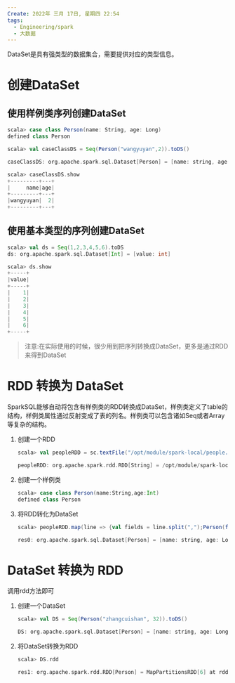 ```yaml
---
Create: 2022年 三月 17日, 星期四 22:54
tags: 
  - Engineering/spark
  - 大数据
---
```

DataSet是具有强类型的数据集合，需要提供对应的类型信息。

# 创建DataSet
## 使用样例类序列创建DataSet
```scala
scala> case class Person(name: String, age: Long)
defined class Person

scala> val caseClassDS = Seq(Person("wangyuyan",2)).toDS()

caseClassDS: org.apache.spark.sql.Dataset[Person] = [name: string, age: Long]

scala> caseClassDS.show
+---------+---+
|     name|age|
+---------+---+
|wangyuyan|  2|
+---------+---+
```

## 使用基本类型的序列创建DataSet
```scala
scala> val ds = Seq(1,2,3,4,5,6).toDS
ds: org.apache.spark.sql.Dataset[Int] = [value: int]

scala> ds.show
+-----+
|value|
+-----+
|    1|
|    2|
|    3|
|    4|
|    5|
|    6|
+-----+
```
> 注意:在实际使用的时候，很少用到把序列转换成DataSet，更多是通过RDD来得到DataSet
# RDD 转换为 DataSet
SparkSQL能够自动将包含有样例类的RDD转换成DataSet，样例类定义了table的结构，样例类属性通过反射变成了表的列名。样例类可以包含诸如Seq或者Array等复杂的结构。

1. 创建一个RDD
	```scala
	scala> val peopleRDD = sc.textFile("/opt/module/spark-local/people.txt")

	peopleRDD: org.apache.spark.rdd.RDD[String] = /opt/module/spark-local/people.txt MapPartitionsRDD[19] at textFile at <console>:24
	```
2. 创建一个样例类
	```scala
	scala> case class Person(name:String,age:Int)
	defined class Person
	```
3. 将RDD转化为DataSet
	```scala
	scala> peopleRDD.map(line => {val fields = line.split(",");Person(fields(0),fields(1). toInt)}).toDS

	res0: org.apache.spark.sql.Dataset[Person] = [name: string, age: Long]

	```


# DataSet 转换为 RDD
调用rdd方法即可

1. 创建一个DataSet

	```scala
	scala> val DS = Seq(Person("zhangcuishan", 32)).toDS()

	DS: org.apache.spark.sql.Dataset[Person] = [name: string, age: Long]
	```

2. 将DataSet转换为RDD
	```scala
	scala> DS.rdd

	res1: org.apache.spark.rdd.RDD[Person] = MapPartitionsRDD[6] at rdd at <console>:28
	```